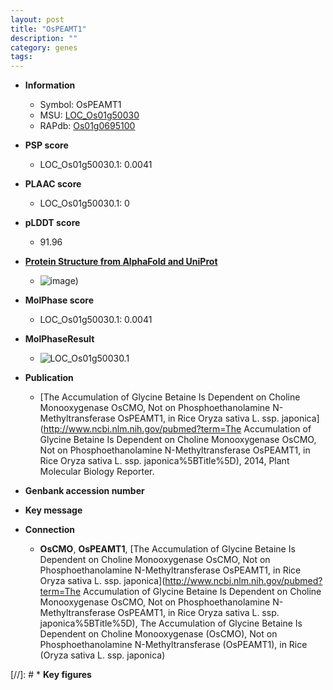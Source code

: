 ```yaml
---
layout: post
title: "OsPEAMT1"
description: ""
category: genes
tags: 
---
```


* **Information**  
    + Symbol: OsPEAMT1  
    + MSU: [LOC_Os01g50030](http://rice.plantbiology.msu.edu/cgi-bin/ORF_infopage.cgi?orf=LOC_Os01g50030)  
    + RAPdb: [Os01g0695100](http://rapdb.dna.affrc.go.jp/viewer/gbrowse_details/irgsp1?name=Os01g0695100)  

* **PSP score**  
    + LOC_Os01g50030.1: 0.0041 

* **PLAAC score**  
    + LOC_Os01g50030.1: 0 

* **pLDDT score**
    + 91.96

* **[Protein Structure from AlphaFold and UniProt](https://www.uniprot.org/uniprotkb/Q0JK57/entry#structure)**
    + ![image](https://ricepsp.github.io/images/Q0/AF-Q0JK57-F1.png))

* **MolPhase score**
    + LOC_Os01g50030.1: 0.0041

* **MolPhaseResult**
    + ![LOC_Os01g50030.1](https://ricepsp.github.io/pictures/LOC_Os01g/LOC_Os01g50030.1.png)

* **Publication**  
    + [The Accumulation of Glycine Betaine Is Dependent on Choline Monooxygenase OsCMO, Not on Phosphoethanolamine N-Methyltransferase OsPEAMT1, in Rice Oryza sativa L. ssp. japonica](http://www.ncbi.nlm.nih.gov/pubmed?term=The Accumulation of Glycine Betaine Is Dependent on Choline Monooxygenase OsCMO, Not on Phosphoethanolamine N-Methyltransferase OsPEAMT1, in Rice Oryza sativa L. ssp. japonica%5BTitle%5D), 2014, Plant Molecular Biology Reporter.

* **Genbank accession number**  

* **Key message**  

* **Connection**  
    + __OsCMO__, __OsPEAMT1__, [The Accumulation of Glycine Betaine Is Dependent on Choline Monooxygenase OsCMO, Not on Phosphoethanolamine N-Methyltransferase OsPEAMT1, in Rice Oryza sativa L. ssp. japonica](http://www.ncbi.nlm.nih.gov/pubmed?term=The Accumulation of Glycine Betaine Is Dependent on Choline Monooxygenase OsCMO, Not on Phosphoethanolamine N-Methyltransferase OsPEAMT1, in Rice Oryza sativa L. ssp. japonica%5BTitle%5D), The Accumulation of Glycine Betaine Is Dependent on Choline Monooxygenase (OsCMO), Not on Phosphoethanolamine N-Methyltransferase (OsPEAMT1), in Rice (Oryza sativa L. ssp. japonica)

[//]: # * **Key figures**  


